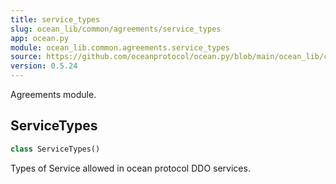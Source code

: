 ```yaml
---
title: service_types
slug: ocean_lib/common/agreements/service_types
app: ocean.py
module: ocean_lib.common.agreements.service_types
source: https://github.com/oceanprotocol/ocean.py/blob/main/ocean_lib/common/agreements/service_types.py
version: 0.5.24
---
```

Agreements module.

## ServiceTypes

```python
class ServiceTypes()
```

Types of Service allowed in ocean protocol DDO services.

